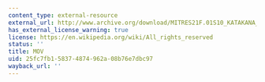 ```yaml
---
content_type: external-resource
external_url: http://www.archive.org/download/MITRES21F.01S10_KATAKANA_EXERCISES/4d11.mov
has_external_license_warning: true
license: https://en.wikipedia.org/wiki/All_rights_reserved
status: ''
title: MOV
uid: 25fc7fb1-5837-4874-962a-08b76e7dbc97
wayback_url: ''
---
```

